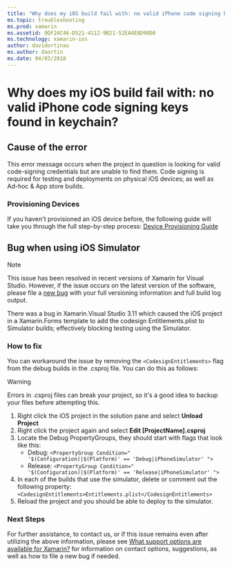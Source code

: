 ```yaml
---
title: "Why does my iOS build fail with: no valid iPhone code signing keys found in keychain?"
ms.topic: troubleshooting
ms.prod: xamarin
ms.assetid: 9DF24C46-D521-4112-9B21-52EA4E8D90D0
ms.technology: xamarin-ios
author: davidortinau
ms.author: daortin
ms.date: 04/03/2018
---
```


# Why does my iOS build fail with: no valid iPhone code signing keys found in keychain?

## Cause of the error

This error message occurs when the project in question is looking for valid code-signing credentials but are unable to find them. Code signing is required for testing and deployments on physical iOS devices; as well as Ad-hoc & App store builds.

### Provisioning Devices

If you haven't provisioned an iOS device before, the following guide will take you through the full step-by-step process: [Device Provisioning Guide](~/ios/get-started/installation/device-provisioning/index.md)

## Bug when using iOS Simulator

> [!NOTE]
> This issue has been resolved in recent versions of Xamarin for Visual Studio. However, if the issue occurs on the latest version of the software, please file a [new bug](~/cross-platform/troubleshooting/questions/howto-file-bug.md) with your full versioning information and full build log output.

There was a bug in Xamarin.Visual Studio 3.11 which caused the iOS project in a Xamarin.Forms template to add the codesign Entitlements.plist to Simulator builds; effectively blocking testing using the Simulator.

### How to fix

You can workaround the issue by removing the `<CodesignEntitlements>` flag from the debug builds in the .csproj file. You can do this as follows:

> [!WARNING]
> Errors in .csproj files can break your project, so it's a good idea to backup your files before attempting this.

1. Right click the iOS project in the solution pane and select **Unload Project**
2. Right click the project again and select **Edit [ProjectName].csproj**
3. Locate the Debug PropertyGroups, they should start with flags that look like this:
   - Debug: `<PropertyGroup Condition=" '$(Configuration)|$(Platform)' == 'Debug|iPhoneSimulator' ">`
   - Release: `<PropertyGroup Condition=" '$(Configuration)|$(Platform)' == 'Release|iPhoneSimulator' ">`
4. In each of the builds that use the simulator, delete or comment out the following property:
   `<CodesignEntitlements>Entitlements.plist</CodesignEntitlements>`
5. Reload the project and you should be able to deploy to the simulator.

### Next Steps

For further assistance, to contact us, or if this issue remains even after utilizing the above information, please see [What support options are available for Xamarin?](~/cross-platform/troubleshooting/support-options.md) for information on contact options, suggestions, as well as how to file a new bug if needed.

